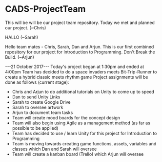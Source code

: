 # CADS-ProjectTeam

This will be will be our project team repository.  Today we met and planned our project. (~Chris)

HALLO (~Sarah)

Hello team mates - Chris, Sarah, Dan and Arjun. This is our first combined repository for our project for Introduction to Programming. Don't Break the Build. (~Arjun)


---21 October 2017---
Today's project began at 1:30pm and ended at 4:00pm
Team has decided to do a space invaders meets Bit-Trip-Runner to create a hybrid classic meets rhythm game
Project assignments will be done as follows (current stage):
- Chris and Arjun to do additional tutorials on Unity to come up to speed
- Dan to send Unity Links
- Sarah to create Google Drive
- Sarah to oversee artwork
- Arjun to document team tasks
- Team will create mood boards for the concept design
- Team will also begin using Agile as a management method (as far as possible to be applied)
- Team has decided to use / learn Unity for this project for Introduction to Programming
- Team is moving towards creating game functions, assets, variables and classes which Dan and Sarah will oversee
- Team will create a kanban board (Trello) which Arjun will oversee
